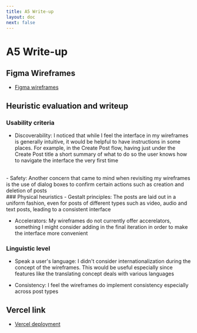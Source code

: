 ```yaml
---
title: A5 Write-up
layout: doc
next: false
---
```


# A5 Write-up

## Figma Wireframes
- [Figma wireframes](https://www.figma.com/design/fvI8x4PvyDArLFJy2CS6HI/6.1040-Akaranga-Wireframes?node-id=0-1&t=kvPzowfLky1Uc0bp-1)

## Heuristic evaluation and writeup
### Usability criteria
- Discoverability: I noticed that while I feel the interface in my wireframes is generally intuitive, it would be helpful to have instructions in some places. For example, in the Create Post flow, having just under the Create Post title a short summary of what to do so the user knows how to navigate the interface the very first time
<br>
- Safety: Another concern that came to mind when revisiting my wireframes is the use of dialog boxes to confirm certain actions such as creation and deletion of posts
<br>
### Physical heuristics
- Gestalt principles: The posts are laid out in a uniform fashion, even for posts of different types such as video, audio and text posts, leading to a consistent interface

- Accelerators: My wireframes do not currently offer accerelators, something I might consider adding in the final iteration in order to make the interface more convenient

### Linguistic level
- Speak a user's language: I didn't consider internationalization during the concept of the wireframes. This would be useful especially since features like the translating concept deals with various languages

- Consistency: I feel the wireframes do implement consistency especially across post types



## Vercel link
- [Vercel deployment](https://61040-a5-mu.vercel.app/)